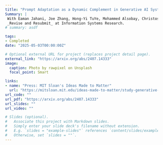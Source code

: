 ```yaml
---
title: "Prompt Adaptation as a Dynamic Complement in Generative AI Systems"
Summary: |
 With Eaman Jahani, Joe Zhang, Hong-Yi TuYe, Mohammed Alsobay, Christos Nicolaides, Siddharth Suri, and David Holtz. <br> 
 _Revise and Resubmit_ at Information Systems Research.
# summary: asdf

tags:
- Completed
date: "2025-05-03T00:00:00Z"

# Optional external URL for project (replaces project detail page).
external_link: "https://arxiv.org/abs/2407.14333"
image:
  caption: Photo by rawpixel on Unsplash
  focal_point: Smart

links:
- name: "Press: MIT Sloan's Ideas Made to Matter"
  url: "https://mitsloan.mit.edu/ideas-made-to-matter/study-generative-ai-results-depend-user-prompts-much-models"
url_code: ""
url_pdf: "https://arxiv.org/abs/2407.14333"
url_slides: ""
url_video: ""

# Slides (optional).
#   Associate this project with Markdown slides.
#   Simply enter your slide deck's filename without extension.
#   E.g. `slides = "example-slides"` references `content/slides/example-slides.md`.
#   Otherwise, set `slides = ""`.
---
```

